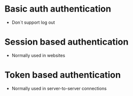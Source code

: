 
# Basic auth authentication

- Don`t support log out

# Session based authentication

- Normally used in websites

# Token based authentication

- Normally used in server-to-server connections